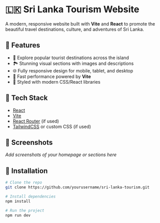 # 🇱🇰 Sri Lanka Tourism Website

A modern, responsive website built with **Vite** and **React** to promote the beautiful travel destinations, culture, and adventures of Sri Lanka.

## 🌴 Features

- 📍 Explore popular tourist destinations across the island
- 🏞️ Stunning visual sections with images and descriptions
- 🌐 Fully responsive design for mobile, tablet, and desktop
- 🚀 Fast performance powered by **Vite**
- 🎨 Styled with modern CSS/React libraries

## 🔧 Tech Stack

- [React](https://reactjs.org/)
- [Vite](https://vitejs.dev/)
- [React Router](https://reactrouter.com/) (if used)
- [TailwindCSS](https://tailwindcss.com/) or custom CSS (if used)

## 📸 Screenshots

_Add screenshots of your homepage or sections here_

## 📁 Installation

```bash
# Clone the repo
git clone https://github.com/yourusername/sri-lanka-tourism.git

# Install dependencies
npm install

# Run the project
npm run dev
